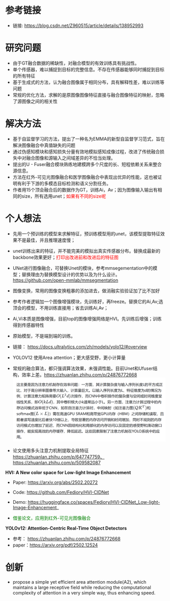 # 参考链接

- 链接: https://blog.csdn.net/Z960515/article/details/138952993

# 研究问题

- 由于GT融合数据的稀缺性，对融合模型的有效训练具有挑战性。
- 单个传感器，难以捕捉到目标的完整信息。不存在传感器能够同时捕捉到目标的所有特征
- 基于生成式的方法，认为融合图像属于相同分布，具有解释性差，难以训练等问题
- 常规的优化方法，求解的是原图像图像特征直接与融合图像特征的映射，忽略了源图像之间的相关性



# 解决方法

- 基于自监督学习的方法，提出了一种名为EMMA的新型自监督学习范式，旨在解决图像融合中真值缺失的问题
- 通过伪感知模块和感知损失分量有效地模拟感知成像过程，改进了传统融合损失中对融合图像和源输入之间域差异的不恰当处理。
- 提出的U - Fuser融合模块熟练地建模跨多个尺度的长、短程依赖关系来整合源信息。
- 方法在红外-可见光图像融合和医学图像融合中表现出优异的性能，这也被证明有利于下游的多模态目标检测和语义分割任务。
- 作者用15个顶会融合后的数据作为GT，训练Ai，Av；因为图像输入输出有相同的size，所有选用unet；<font color="red">如果有不同的size呢</font>
# 个人想法

- 先用一个预训练的模型来求解特征，预训练模型用的unet，该模型提取特征效果不是最佳，并且推理速度慢；
- unet训练出来的特征，并不能完美的模拟出真实传感器分布。替换成最新的backbone效果更好；<font color="red">打印出改进前和改进后的特征图</font>

- UNet进行图像融合，可替换Unet的模块，参考mmsegementation中的模型；替换理由为替换模型设计的优势以及为什么设计。https://github.com/open-mmlab/mmsegmentation

- 图像变换，常用的图像变换粗暴的添加进去，做消融实验验证加了比不加好
- 参考作者逻辑加一个图像增强模块，先训练好，再freeze。替换它的Ai,Av;选顶会的模型，不用训练直接用；省去训练Ai,Av；
- Ai,Vi本质是图像增强，目前top的图像增强网络是HVI。先训练后增强；训练得到传感器特性
- 原始模型，不是端到端的训练。

- 链接： https://docs.ultralytics.com/zh/models/yolo12/#overview
- YOLOV12 使用Area attention；更大感受野，更小计算量
- 常规的融合算法，都只强调算法效果，未强调性能。目前Unet和Ufuser结构，效率上差。https://zhuanlan.zhihu.com/p/24876772668
![效率](images\注意力机制效率问题.png)

- 论文使用多头注意力机制提取全局特征 https://zhuanlan.zhihu.com/p/647747759、https://zhuanlan.zhihu.com/p/509582087

**HVI: A New color space for Low-light Image Enhancement**

- Paper: https://arxiv.org/abs/2502.20272
- Code: https://github.com/Fediory/HVI-CIDNet
- Demo: https://huggingface.co/spaces/Fediory/HVI-CIDNet_Low-light-Image-Enhancement_

- <font color="green">借鉴论文，应用到红外-可见光图像融合</font>

**YOLOv12: Attention-Centric Real-Time Object Detectors**

- 参考： https://zhuanlan.zhihu.com/p/24876772668
- paper：https://arxiv.org/pdf/2502.12524

# 创新
- propose a simple yet efficient area attention module(A2), which maintains a large receptive field while reducing the computational complexity of attention in a very simple way, thus enhancing speed.